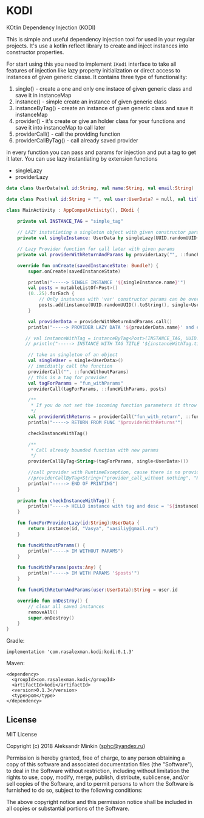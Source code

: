 # KODI
KOtlin Dependency Injection (KODI) 

This is simple and useful dependency injection tool for used in your regular projects. It's use a kotlin reflect library to create and inject instances into constructor properties. 

For start using this you need to implement `IKodi` interface to take all features of injection like lazy property initialization or direct access to instances of given generic classe. 
It contains three type of functionality: 
1) single() - create a one and only one instace of given generic class and save it in instanceMap
2) instance() - simple create an instance of given generic class
3) instanceByTag() - create an instance of given generic class and save it instanceMap
4) provider() - it's  create or give an holder class for your functions and save it into instanceMap to call later
5) providerCall() - call the providing function
6) providerCallByTag() - call already saved provider

in every function you can pass and params for injection and put a tag to get it later.
You can use lazy instantiating by extension functions
- singleLazy
- providerLazy

```kotlin
data class UserData(val id:String, val name:String, val email:String)

data class Post(val id:String = "", val user:UserData? = null, val title:String = "", val desc:String = "")

class MainActivity : AppCompatActivity(), IKodi {

    private val INSTANCE_TAG = "simple_tag"
    
    // LAZY instatiating a singleton object with given constructor params
    private val singleInstance: UserData by singleLazy(UUID.randomUUID().toString(), "Aleksandr", "sphc@yandex.ru")

    // Lazy Provider function for call later with given params
    private val providerWithReturnAndParams by providerLazy("", ::funcForProviderLazy, UUID.randomUUID().toString())

    override fun onCreate(savedInstanceState: Bundle?) {
        super.onCreate(savedInstanceState)

        println("-----> SINGLE INSTANCE '${singleInstance.name}'")
        val posts = mutableListOf<Post>()
        (0..25).forEach {
            // Only instances with 'var' constructor params can be overriden by input params
            posts.add(instance(UUID.randomUUID().toString(), single<UserData>(listOf("1", "2", "3", "4", "5", "6")), "Title $it", "Desc $it"))
        }

        val providerData = providerWithReturnAndParams.call()
        println("-----> PROVIDER LAZY DATA '${providerData.name}' and email = '${providerData.email}'")

       // val instanceWithTag = instanceByTag<Post>(INSTANCE_TAG, UUID.randomUUID().toString(), singleInstance, "Title with tag", "Desc with tag")
       // println("-----> INSTANCE WITH TAG TITLE '${instanceWithTag.title}'")

        // take an singleton of an object
        val singleUser = single<UserData>()
        // immidiatly call the function
        providerCall("", ::funcWithoutParams)
        // this is a tag for provider
        val tagForParams = "fun_withParams"
        providerCall(tagForParams, ::funcWithParams, posts)

        /**
         * If you do not set the incoming function parameters it throw with RuntimeException
         */
        val providerWithReturns = providerCall("fun_with_return", ::funcWithReturnAndParams, singleUser)
        println("-----> RETURN FROM FUNC '$providerWithReturns'")

        checkInstanceWithTag()

        /**
         * Call already bounded function with new params
         */
        providerCallByTag<String>(tagForParams, single<UserData>())

        //call provider with RuntimeException, cause there is no providing function gives
        //providerCallByTag<String>("provider_call_without nothing", "HEHE")
        println("-----> END OF PRINTING")
    }
    
    private fun checkInstanceWithTag() {
        println("-----> HELLO instance with tag and desc = '${instanceByTag<Post>(INSTANCE_TAG).desc}'")
    }

    fun funcForProviderLazy(id:String):UserData {
        return instance(id, "Vasya", "vasiliy@gmail.ru")
    }

    fun funcWithoutParams() {
        println("-----> IM WITHOUT PARAMS")
    }

    fun funcWithParams(posts:Any) {
        println("-----> IM WITH PARAMS '$posts'")
    }

    fun funcWithReturnAndParams(user:UserData):String = user.id

    override fun onDestroy() {
        // clear all saved instances
        removeAll()
        super.onDestroy()
    }
}
```

Gradle:
```
implementation 'com.rasalexman.kodi:kodi:0.1.3'
```

Maven:
```
<dependency>
  <groupId>com.rasalexman.kodi</groupId>
  <artifactId>kodi</artifactId>
  <version>0.1.3</version>
  <type>pom</type>
</dependency>
```


License
----

MIT License

Copyright (c) 2018 Aleksandr Minkin (sphc@yandex.ru)

Permission is hereby granted, free of charge, to any person obtaining a copy
of this software and associated documentation files (the "Software"), to deal
in the Software without restriction, including without limitation the rights
to use, copy, modify, merge, publish, distribute, sublicense, and/or sell
copies of the Software, and to permit persons to whom the Software is
furnished to do so, subject to the following conditions:

The above copyright notice and this permission notice shall be included in all
copies or substantial portions of the Software.

